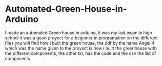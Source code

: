 # Automated-Green-House-in-Arduino
I made an automated Green house in arduino, it was my last exam in high school it was a good proyect for a beginner in programation 
on the different files you will find how i built the green house, the pdf by the name Angel 4 which was the name given to the proyect
is how i built the greenhouse with the different components, the other txt, has the code and the csv the list of components
